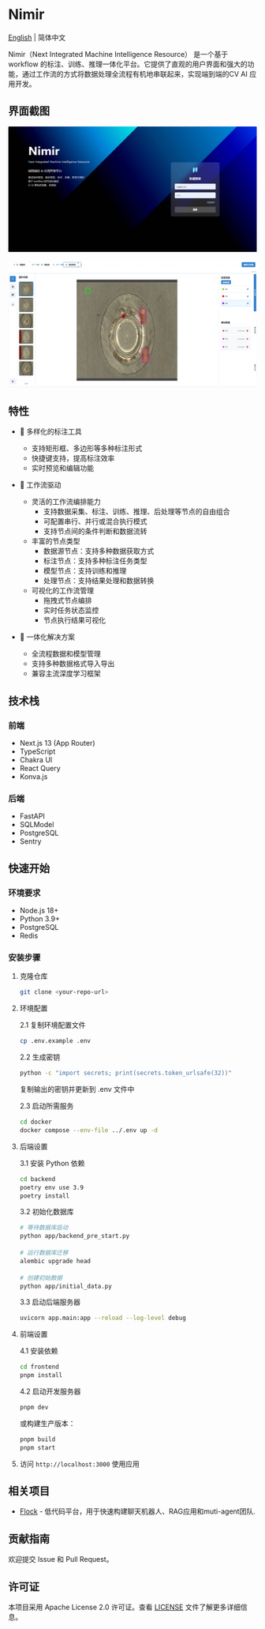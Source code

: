 # Nimir

[English](./README_EN.md) | 简体中文

Nimir（Next Integrated Machine Intelligence Resource） 是一个基于 workflow 的标注、训练、推理一体化平台。它提供了直观的用户界面和强大的功能，通过工作流的方式将数据处理全流程有机地串联起来，实现端到端的CV AI 应用开发。

## 界面截图
![alt text](assets/login-nimir.jpg)

![alt text](assets/flow.jpg)
## 特性

- 🎯 多样化的标注工具
  - 支持矩形框、多边形等多种标注形式
  - 快捷键支持，提高标注效率
  - 实时预览和编辑功能

- 🔄 工作流驱动
  - 灵活的工作流编排能力
    - 支持数据采集、标注、训练、推理、后处理等节点的自由组合
    - 可配置串行、并行或混合执行模式
    - 支持节点间的条件判断和数据流转
  - 丰富的节点类型
    - 数据源节点：支持多种数据获取方式
    - 标注节点：支持多种标注任务类型
    - 模型节点：支持训练和推理
    - 处理节点：支持结果处理和数据转换
  - 可视化的工作流管理
    - 拖拽式节点编排
    - 实时任务状态监控
    - 节点执行结果可视化

- 🚀 一体化解决方案
  - 全流程数据和模型管理
  - 支持多种数据格式导入导出
  - 兼容主流深度学习框架

## 技术栈

### 前端
- Next.js 13 (App Router)
- TypeScript
- Chakra UI
- React Query
- Konva.js

### 后端
- FastAPI
- SQLModel
- PostgreSQL
- Sentry

## 快速开始

### 环境要求
- Node.js 18+
- Python 3.9+
- PostgreSQL
- Redis

### 安装步骤

1. 克隆仓库
   ```bash
   git clone <your-repo-url>
   ```

2. 环境配置
   
   2.1 复制环境配置文件
   ```bash
   cp .env.example .env
   ```
   
   2.2 生成密钥
   ```bash
   python -c "import secrets; print(secrets.token_urlsafe(32))"
   ```
   复制输出的密钥并更新到 .env 文件中

   2.3 启动所需服务
   ```bash
   cd docker
   docker compose --env-file ../.env up -d
   ```

3. 后端设置

   3.1 安装 Python 依赖
   ```bash
   cd backend
   poetry env use 3.9
   poetry install
   ```

   3.2 初始化数据库
   ```bash
   # 等待数据库启动
   python app/backend_pre_start.py

   # 运行数据库迁移
   alembic upgrade head

   # 创建初始数据
   python app/initial_data.py
   ```

   3.3 启动后端服务器
   ```bash
   uvicorn app.main:app --reload --log-level debug
   ```

4. 前端设置

   4.1 安装依赖
   ```bash
   cd frontend
   pnpm install
   ```

   4.2 启动开发服务器
   ```bash
   pnpm dev
   ```
   或构建生产版本：
   ```bash
   pnpm build
   pnpm start
   ```

5. 访问 `http://localhost:3000` 使用应用

## 相关项目

- [Flock](https://github.com/Onelevenvy/flock) - 低代码平台，用于快速构建聊天机器人、RAG应用和muti-agent团队.

## 贡献指南

欢迎提交 Issue 和 Pull Request。

## 许可证
本项目采用 Apache License 2.0 许可证。查看 [LICENSE](./LICENSE) 文件了解更多详细信息。